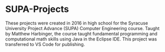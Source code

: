 # SUPA-Projects
These projects were created in 2016 in high school for the Syracuse University Project Advance (SUPA) Computer Engineering course.
Taught by Matthew Harbinger, the course taught fundamental programming and computational math skills using Java in the Eclipse IDE.
This project was transferred to VS Code for publishing.